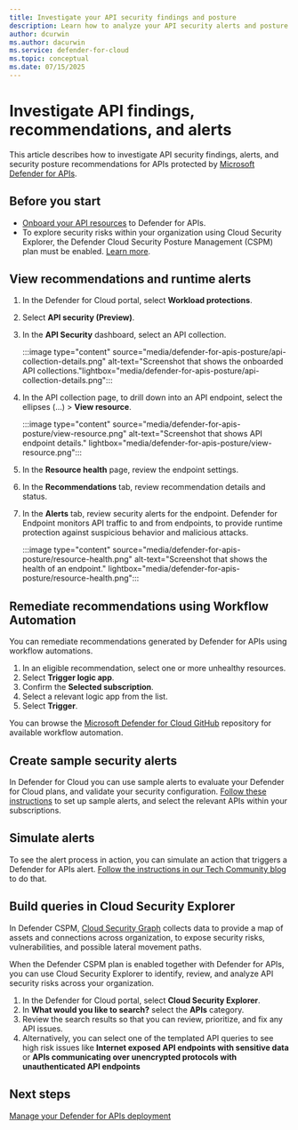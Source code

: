 ```yaml
---
title: Investigate your API security findings and posture
description: Learn how to analyze your API security alerts and posture in Microsoft Defender for Cloud
author: dcurwin
ms.author: dacurwin
ms.service: defender-for-cloud
ms.topic: conceptual
ms.date: 07/15/2025
---
```

# Investigate API findings, recommendations, and alerts

This article describes how to investigate API security findings, alerts, and security posture recommendations for APIs protected by [Microsoft Defender for APIs](defender-for-apis-introduction.md).

## Before you start

- [Onboard your API resources](defender-for-apis-deploy.md) to Defender for APIs.
- To explore security risks within your organization using Cloud Security Explorer, the Defender Cloud Security Posture Management (CSPM) plan must be enabled. [Learn more](concept-cloud-security-posture-management.md).

## View recommendations and runtime alerts

1. In the Defender for Cloud portal, select **Workload protections**.
1. Select **API security (Preview)**.
1. In the **API Security** dashboard, select an API collection.

    :::image type="content" source="media/defender-for-apis-posture/api-collection-details.png" alt-text="Screenshot that shows the onboarded API collections."lightbox="media/defender-for-apis-posture/api-collection-details.png":::

1. In the API collection page, to drill down into an API endpoint, select the ellipses (...) > **View resource**.

     :::image type="content" source="media/defender-for-apis-posture/view-resource.png" alt-text="Screenshot that shows API endpoint details." lightbox="media/defender-for-apis-posture/view-resource.png":::

1. In the **Resource health** page, review the endpoint settings.
1. In the **Recommendations** tab, review recommendation details and status.
1. In the **Alerts** tab, review security alerts for the endpoint. Defender for Endpoint monitors API traffic to and from endpoints, to provide runtime protection against suspicious behavior and malicious attacks.

    :::image type="content" source="media/defender-for-apis-posture/resource-health.png" alt-text="Screenshot that shows the health of an endpoint." lightbox="media/defender-for-apis-posture/resource-health.png":::

## Remediate recommendations using Workflow Automation

You can remediate recommendations generated by Defender for APIs using workflow automations.

1. In an eligible recommendation, select one or more unhealthy resources.
1. Select **Trigger logic app**.
1. Confirm the **Selected subscription**.
1. Select a relevant logic app from the list.
1. Select **Trigger**.

You can browse the [Microsoft Defender for Cloud GitHub](https://github.com/Azure/Microsoft-Defender-for-Cloud/tree/main/Workflow%20automation/Defender%20for%20API) repository for available workflow automation.

## Create sample security alerts

In Defender for Cloud you can use sample alerts to evaluate your Defender for Cloud plans, and validate your security configuration. [Follow these instructions](alert-validation.md#generate-sample-security-alerts) to set up sample alerts, and select the relevant APIs within your subscriptions.

## Simulate alerts

To see the alert process in action, you can simulate an action that triggers a Defender for APIs alert. [Follow the instructions in our Tech Community blog](https://techcommunity.microsoft.com/t5/microsoft-defender-for-cloud/validating-microsoft-defender-for-apis-alerts/ba-p/3803874) to do that.

## Build queries in Cloud Security Explorer

In Defender CSPM, [Cloud Security Graph](concept-attack-path.md) collects data to provide a map of assets and connections across organization, to expose security risks, vulnerabilities, and possible lateral movement paths.

When the Defender CSPM plan is enabled together with Defender for APIs, you can use Cloud Security Explorer to identify, review, and analyze API security risks across your organization.

1. In the Defender for Cloud portal, select **Cloud Security Explorer**.
1. In **What would you like to search?** select the **APIs** category.
1. Review the search results so that you can review, prioritize, and fix any API issues.
1. Alternatively, you can select one of the templated API queries to see high risk issues like **Internet exposed API endpoints with sensitive data** or **APIs communicating over unencrypted protocols with unauthenticated API endpoints**

## Next steps

[Manage your Defender for APIs deployment](defender-for-apis-manage.md)
